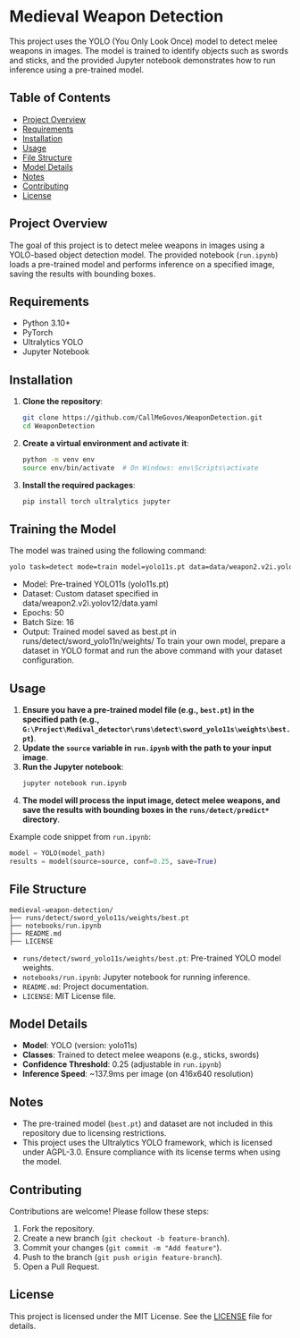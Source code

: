 # Medieval Weapon Detection

This project uses the YOLO (You Only Look Once) model to detect melee weapons in images. The model is trained to identify objects such as swords and sticks, and the provided Jupyter notebook demonstrates how to run inference using a pre-trained model.

## Table of Contents
- [Project Overview](#project-overview)
- [Requirements](#requirements)
- [Installation](#installation)
- [Usage](#usage)
- [File Structure](#file-structure)
- [Model Details](#model-details)
- [Notes](#notes)
- [Contributing](#contributing)
- [License](#license)

## Project Overview
The goal of this project is to detect melee weapons in images using a YOLO-based object detection model. The provided notebook (`run.ipynb`) loads a pre-trained model and performs inference on a specified image, saving the results with bounding boxes.

## Requirements
- Python 3.10+
- PyTorch
- Ultralytics YOLO
- Jupyter Notebook

## Installation
1. **Clone the repository**:
   ```bash
   git clone https://github.com/CallMeGovos/WeaponDetection.git
   cd WeaponDetection
   ```

2. **Create a virtual environment and activate it**:
   ```bash
   python -m venv env
   source env/bin/activate  # On Windows: env\Scripts\activate
   ```

3. **Install the required packages**:
   ```bash
   pip install torch ultralytics jupyter
   ```

## Training the Model
The model was trained using the following command:
```bash
yolo task=detect mode=train model=yolo11s.pt data=data/weapon2.v2i.yolov12/data.yaml epochs=50 batch=16 name=sword_yolo11n
```
- Model: Pre-trained YOLO11s (yolo11s.pt)
- Dataset: Custom dataset specified in data/weapon2.v2i.yolov12/data.yaml
- Epochs: 50
- Batch Size: 16
- Output: Trained model saved as best.pt in runs/detect/sword_yolo11n/weights/
To train your own model, prepare a dataset in YOLO format and run the above command with your dataset configuration.

## Usage
1. **Ensure you have a pre-trained model file (e.g., `best.pt`) in the specified path (e.g., `G:\Project\Medival_detector\runs\detect\sword_yolo11s\weights\best.pt`)**.
2. **Update the `source` variable in `run.ipynb` with the path to your input image**.
3. **Run the Jupyter notebook**:
   ```bash
   jupyter notebook run.ipynb
   ```
4. **The model will process the input image, detect melee weapons, and save the results with bounding boxes in the `runs/detect/predict*` directory**.

Example code snippet from `run.ipynb`:
```python
model = YOLO(model_path)
results = model(source=source, conf=0.25, save=True)
```

## File Structure
```
medieval-weapon-detection/
├── runs/detect/sword_yolo11s/weights/best.pt
├── notebooks/run.ipynb
├── README.md
├── LICENSE
```

- `runs/detect/sword_yolo11s/weights/best.pt`: Pre-trained YOLO model weights.
- `notebooks/run.ipynb`: Jupyter notebook for running inference.
- `README.md`: Project documentation.
- `LICENSE`: MIT License file.

## Model Details
- **Model**: YOLO (version: yolo11s)
- **Classes**: Trained to detect melee weapons (e.g., sticks, swords)
- **Confidence Threshold**: 0.25 (adjustable in `run.ipynb`)
- **Inference Speed**: ~137.9ms per image (on 416x640 resolution)

## Notes
- The pre-trained model (`best.pt`) and dataset are not included in this repository due to licensing restrictions.
- This project uses the Ultralytics YOLO framework, which is licensed under AGPL-3.0. Ensure compliance with its license terms when using the model.

## Contributing
Contributions are welcome! Please follow these steps:
1. Fork the repository.
2. Create a new branch (`git checkout -b feature-branch`).
3. Commit your changes (`git commit -m "Add feature"`).
4. Push to the branch (`git push origin feature-branch`).
5. Open a Pull Request.

## License
This project is licensed under the MIT License. See the [LICENSE](LICENSE) file for details.